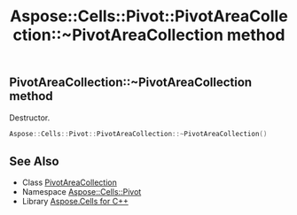 ﻿---
title: Aspose::Cells::Pivot::PivotAreaCollection::~PivotAreaCollection method
linktitle: ~PivotAreaCollection
second_title: Aspose.Cells for C++ API Reference
description: 'Aspose::Cells::Pivot::PivotAreaCollection::~PivotAreaCollection method. Destructor in C++.'
type: docs
weight: 200
url: /cpp/aspose.cells.pivot/pivotareacollection/~pivotareacollection/
---
## PivotAreaCollection::~PivotAreaCollection method


Destructor.

```cpp
Aspose::Cells::Pivot::PivotAreaCollection::~PivotAreaCollection()
```

## See Also

* Class [PivotAreaCollection](../)
* Namespace [Aspose::Cells::Pivot](../../)
* Library [Aspose.Cells for C++](../../../)
